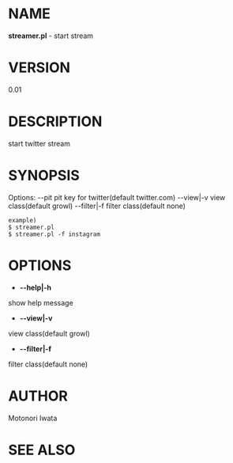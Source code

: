 # NAME

__streamer.pl__ - start stream

# VERSION

0.01

# DESCRIPTION

start twitter stream

# SYNOPSIS

  Options:
    --pit          pit key for twitter(default twitter.com)
    --view|-v      view class(default growl)
    --filter|-f    filter class(default none)

    example)
    $ streamer.pl
    $ streamer.pl -f instagram

# OPTIONS

- __--help|-h__

show help message

- __--view|-v__

view class(default growl)

- __--filter|-f__

filter class(default none)

# AUTHOR

Motonori Iwata

# SEE ALSO